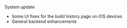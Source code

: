 System update

* Some UI fixes for the build history page on iOS devices
* General backend enhancements
